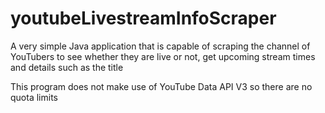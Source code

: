 # youtubeLivestreamInfoScraper
A very simple Java application that is capable of scraping the channel of YouTubers to see whether they are live or not, get upcoming stream times and details such as the title

This program does not make use of YouTube Data API V3 so there are no quota limits
